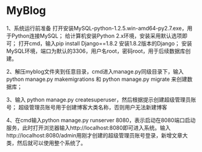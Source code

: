 # MyBlog

1、系统运行前准备
打开安装MySQL-python-1.2.5.win-amd64-py2.7.exe，用于Python连接MySQL；
给计算机安装Python 2.x环境，安装采用默认选项即可；
打开cmd，输入pip install Django==1.8.2 安装1.8.2版本的Django；
安装MySQL环境，端口为默认的3306，用户名root，密码root，用于后续数据库创建。

2、解压myblog文件夹到任意目录，cmd进入manage.py同级目录下，输入python manage.py makemigrations 和 python manage.py migrate 来创建数据库；

3、输入 python manage.py createsuperuser，然后根据提示创建超级管理员账号；
超级管理员账号用于创建博客大类名称，否则用户无法新建博客

4、在cmd输入python manage.py runserver 8080，表示启动在8080端口启动服务，此时打开浏览器输入http://localhost:8080即可进入系统。输入http://localhost:8080/admin用刚才创建的超级管理员账号登录，新增文章大类，然后就可以使用整个系统了。
